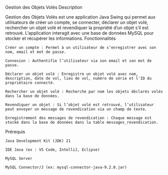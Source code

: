 Gestion des Objets Volés
Description

Gestion des Objets Volés est une application Java Swing qui permet aux utilisateurs de créer un compte, se connecter, déclarer un objet volé, rechercher un objet volé et revendiquer la propriété d’un objet s’il est retrouvé. L’application interagit avec une base de données MySQL pour stocker et récupérer les informations.
Fonctionnalités

    Créer un compte : Permet à un utilisateur de s’enregistrer avec son nom, email et mot de passe.

    Connexion : Authentifie l’utilisateur via son email et son mot de passe.

    Déclarer un objet volé : Enregistre un objet volé avec nom, description, date de vol, lieu de vol, numéro de série et l'ID du propriétaire connecté.

    Rechercher un objet volé : Recherche par nom les objets déclarés volés dans la base de données.

    Revendiquer un objet : Si l’objet volé est retrouvé, l’utilisateur peut envoyer un message de revendication via un champ de texte.

    Enregistrement des messages de revendication : Chaque message est stocké dans la base de données dans la table messages_revendication.

Prérequis

    Java Development Kit (JDK) 21

    IDE Java (ex : VS Code, IntelliJ, Eclipse)

    MySQL Server

    MySQL Connector/J (ex: mysql-connector-java-9.2.0.jar)


    
